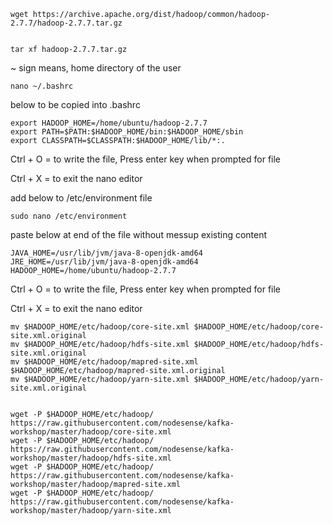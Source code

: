  
```
wget https://archive.apache.org/dist/hadoop/common/hadoop-2.7.7/hadoop-2.7.7.tar.gz


tar xf hadoop-2.7.7.tar.gz
```


~ sign means, home directory of the user

```
nano ~/.bashrc
```

below to be copied into .bashrc


```
export HADOOP_HOME=/home/ubuntu/hadoop-2.7.7
export PATH=$PATH:$HADOOP_HOME/bin:$HADOOP_HOME/sbin
export CLASSPATH=$CLASSPATH:$HADOOP_HOME/lib/*:.
```

Ctrl + O = to write the file, Press enter key when prompted for file

Ctrl + X = to exit the nano editor



add below to /etc/environment file 

```
sudo nano /etc/environment
```

paste below at end of the file without messup existing content


```
JAVA_HOME=/usr/lib/jvm/java-8-openjdk-amd64
JRE_HOME=/usr/lib/jvm/java-8-openjdk-amd64
HADOOP_HOME=/home/ubuntu/hadoop-2.7.7
```


Ctrl + O = to write the file, Press enter key when prompted for file

Ctrl + X = to exit the nano editor

 

```
mv $HADOOP_HOME/etc/hadoop/core-site.xml $HADOOP_HOME/etc/hadoop/core-site.xml.original
mv $HADOOP_HOME/etc/hadoop/hdfs-site.xml $HADOOP_HOME/etc/hadoop/hdfs-site.xml.original
mv $HADOOP_HOME/etc/hadoop/mapred-site.xml $HADOOP_HOME/etc/hadoop/mapred-site.xml.original
mv $HADOOP_HOME/etc/hadoop/yarn-site.xml $HADOOP_HOME/etc/hadoop/yarn-site.xml.original
````


```

wget -P $HADOOP_HOME/etc/hadoop/ https://raw.githubusercontent.com/nodesense/kafka-workshop/master/hadoop/core-site.xml
wget -P $HADOOP_HOME/etc/hadoop/ https://raw.githubusercontent.com/nodesense/kafka-workshop/master/hadoop/hdfs-site.xml
wget -P $HADOOP_HOME/etc/hadoop/ https://raw.githubusercontent.com/nodesense/kafka-workshop/master/hadoop/mapred-site.xml
wget -P $HADOOP_HOME/etc/hadoop/ https://raw.githubusercontent.com/nodesense/kafka-workshop/master/hadoop/yarn-site.xml
```

